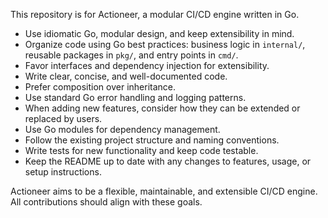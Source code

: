 <!-- Use this file to provide workspace-specific custom instructions to Copilot. For more details, visit https://code.visualstudio.com/docs/copilot/copilot-customization#_use-a-githubcopilotinstructionsmd-file -->

This repository is for Actioneer, a modular CI/CD engine written in Go.

- Use idiomatic Go, modular design, and keep extensibility in mind.
- Organize code using Go best practices: business logic in `internal/`, reusable packages in `pkg/`, and entry points in `cmd/`.
- Favor interfaces and dependency injection for extensibility.
- Write clear, concise, and well-documented code.
- Prefer composition over inheritance.
- Use standard Go error handling and logging patterns.
- When adding new features, consider how they can be extended or replaced by users.
- Use Go modules for dependency management.
- Follow the existing project structure and naming conventions.
- Write tests for new functionality and keep code testable.
- Keep the README up to date with any changes to features, usage, or setup instructions.

Actioneer aims to be a flexible, maintainable, and extensible CI/CD engine. All contributions should align with these goals.
